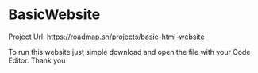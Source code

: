 # BasicWebsite

Project Url: https://roadmap.sh/projects/basic-html-website

To run this website just simple download and open the file with your Code Editor. Thank you
